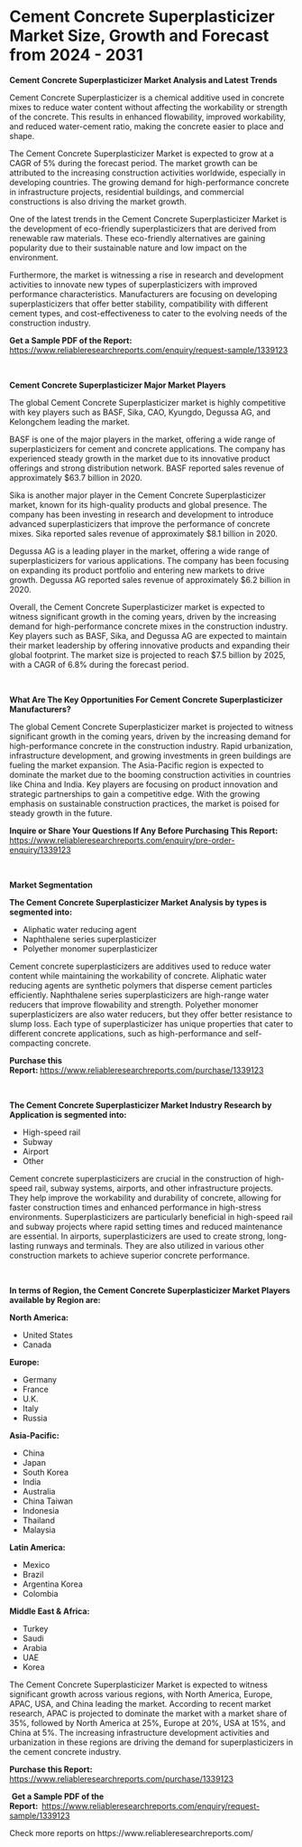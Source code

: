 <p><h1>Cement Concrete Superplasticizer Market Size, Growth and Forecast from 2024 - 2031</h1></p><p><strong>Cement Concrete Superplasticizer Market Analysis and Latest Trends</strong></p>
<p><p>Cement Concrete Superplasticizer is a chemical additive used in concrete mixes to reduce water content without affecting the workability or strength of the concrete. This results in enhanced flowability, improved workability, and reduced water-cement ratio, making the concrete easier to place and shape.</p><p>The Cement Concrete Superplasticizer Market is expected to grow at a CAGR of 5% during the forecast period. The market growth can be attributed to the increasing construction activities worldwide, especially in developing countries. The growing demand for high-performance concrete in infrastructure projects, residential buildings, and commercial constructions is also driving the market growth.</p><p>One of the latest trends in the Cement Concrete Superplasticizer Market is the development of eco-friendly superplasticizers that are derived from renewable raw materials. These eco-friendly alternatives are gaining popularity due to their sustainable nature and low impact on the environment.</p><p>Furthermore, the market is witnessing a rise in research and development activities to innovate new types of superplasticizers with improved performance characteristics. Manufacturers are focusing on developing superplasticizers that offer better stability, compatibility with different cement types, and cost-effectiveness to cater to the evolving needs of the construction industry.</p></p>
<p><strong>Get a Sample PDF of the Report:&nbsp;</strong> <a href="https://www.reliableresearchreports.com/enquiry/request-sample/1339123">https://www.reliableresearchreports.com/enquiry/request-sample/1339123</a></p>
<p>&nbsp;</p>
<p><strong>Cement Concrete Superplasticizer Major Market Players</strong></p>
<p><p>The global Cement Concrete Superplasticizer market is highly competitive with key players such as BASF, Sika, CAO, Kyungdo, Degussa AG, and Kelongchem leading the market. </p><p>BASF is one of the major players in the market, offering a wide range of superplasticizers for cement and concrete applications. The company has experienced steady growth in the market due to its innovative product offerings and strong distribution network. BASF reported sales revenue of approximately $63.7 billion in 2020.</p><p>Sika is another major player in the Cement Concrete Superplasticizer market, known for its high-quality products and global presence. The company has been investing in research and development to introduce advanced superplasticizers that improve the performance of concrete mixes. Sika reported sales revenue of approximately $8.1 billion in 2020.</p><p>Degussa AG is a leading player in the market, offering a wide range of superplasticizers for various applications. The company has been focusing on expanding its product portfolio and entering new markets to drive growth. Degussa AG reported sales revenue of approximately $6.2 billion in 2020.</p><p>Overall, the Cement Concrete Superplasticizer market is expected to witness significant growth in the coming years, driven by the increasing demand for high-performance concrete mixes in the construction industry. Key players such as BASF, Sika, and Degussa AG are expected to maintain their market leadership by offering innovative products and expanding their global footprint. The market size is projected to reach $7.5 billion by 2025, with a CAGR of 6.8% during the forecast period.</p></p>
<p>&nbsp;</p>
<p><strong>What Are The Key Opportunities For Cement Concrete Superplasticizer Manufacturers?</strong></p>
<p><p>The global Cement Concrete Superplasticizer market is projected to witness significant growth in the coming years, driven by the increasing demand for high-performance concrete in the construction industry. Rapid urbanization, infrastructure development, and growing investments in green buildings are fueling the market expansion. The Asia-Pacific region is expected to dominate the market due to the booming construction activities in countries like China and India. Key players are focusing on product innovation and strategic partnerships to gain a competitive edge. With the growing emphasis on sustainable construction practices, the market is poised for steady growth in the future.</p></p>
<p><strong>Inquire or Share Your Questions If Any Before Purchasing This Report:</strong> <a href="https://www.reliableresearchreports.com/enquiry/pre-order-enquiry/1339123">https://www.reliableresearchreports.com/enquiry/pre-order-enquiry/1339123</a></p>
<p>&nbsp;</p>
<p><strong>Market Segmentation</strong></p>
<p><strong>The Cement Concrete Superplasticizer Market Analysis by types is segmented into:</strong></p>
<p><ul><li>Aliphatic water reducing agent</li><li>Naphthalene series superplasticizer</li><li>Polyether monomer superplasticizer</li></ul></p>
<p><p>Cement concrete superplasticizers are additives used to reduce water content while maintaining the workability of concrete. Aliphatic water reducing agents are synthetic polymers that disperse cement particles efficiently. Naphthalene series superplasticizers are high-range water reducers that improve flowability and strength. Polyether monomer superplasticizers are also water reducers, but they offer better resistance to slump loss. Each type of superplasticizer has unique properties that cater to different concrete applications, such as high-performance and self-compacting concrete.</p></p>
<p><strong>Purchase this Report:&nbsp;</strong><a href="https://www.reliableresearchreports.com/purchase/1339123">https://www.reliableresearchreports.com/purchase/1339123</a></p>
<p>&nbsp;</p>
<p><strong>The Cement Concrete Superplasticizer Market Industry Research by Application is segmented into:</strong></p>
<p><ul><li>High-speed rail</li><li>Subway</li><li>Airport</li><li>Other</li></ul></p>
<p><p>Cement concrete superplasticizers are crucial in the construction of high-speed rail, subway systems, airports, and other infrastructure projects. They help improve the workability and durability of concrete, allowing for faster construction times and enhanced performance in high-stress environments. Superplasticizers are particularly beneficial in high-speed rail and subway projects where rapid setting times and reduced maintenance are essential. In airports, superplasticizers are used to create strong, long-lasting runways and terminals. They are also utilized in various other construction markets to achieve superior concrete performance.</p></p>
<p>&nbsp;</p>
<p><strong>In terms of Region, the Cement Concrete Superplasticizer Market Players available by Region are:</strong></p>
<p>
    <p> <strong> North America: </strong>
        <ul>
            <li>United States</li>
            <li>Canada</li>
        </ul>
        </p> 
    <p> <strong> Europe: </strong>
        <ul>
            <li>Germany</li>
            <li>France</li>
            <li>U.K.</li>
            <li>Italy</li>
            <li>Russia</li>
        </ul>
        </p> 
    <p> <strong> Asia-Pacific: </strong>
        <ul>
            <li>China</li>
            <li>Japan</li>
            <li>South Korea</li>
            <li>India</li>
            <li>Australia</li>
            <li>China Taiwan</li>
            <li>Indonesia</li>
            <li>Thailand</li>
            <li>Malaysia</li>
        </ul>
        </p> 
    <p> <strong> Latin America: </strong>
        <ul>
            <li>Mexico</li>
            <li>Brazil</li>
            <li>Argentina Korea</li>
            <li>Colombia</li>
        </ul>
        </p> 
    <p> <strong> Middle East & Africa: </strong>
        <ul>
            <li>Turkey</li>
            <li>Saudi</li>
            <li>Arabia</li>
            <li>UAE</li>
            <li>Korea</li>
        </ul>
    </p>
    </p>
<p><p>The Cement Concrete Superplasticizer Market is expected to witness significant growth across various regions, with North America, Europe, APAC, USA, and China leading the market. According to recent market research, APAC is projected to dominate the market with a market share of 35%, followed by North America at 25%, Europe at 20%, USA at 15%, and China at 5%. The increasing infrastructure development activities and urbanization in these regions are driving the demand for superplasticizers in the cement concrete industry.</p></p>
<p><strong>Purchase this Report: </strong><a href="https://www.reliableresearchreports.com/purchase/1339123">https://www.reliableresearchreports.com/purchase/1339123</a></p>
<p>&nbsp;<strong>Get a Sample PDF of the Report:&nbsp;&nbsp;</strong><a href="https://www.reliableresearchreports.com/enquiry/request-sample/1339123">https://www.reliableresearchreports.com/enquiry/request-sample/1339123</a></p>
<p><strong></strong></p>
<p>Check more reports on https://www.reliableresearchreports.com/</p>